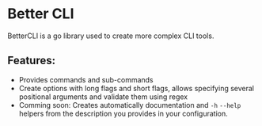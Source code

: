 # Better CLI

BetterCLI is a go library used to create more complex CLI tools.

## Features:
* Provides commands and sub-commands
* Create options with long flags and short flags, allows specifying
several positional arguments and validate them using regex
* Comming soon: Creates automatically documentation and `-h` `--help` helpers 
from the description you provides in your configuration.
